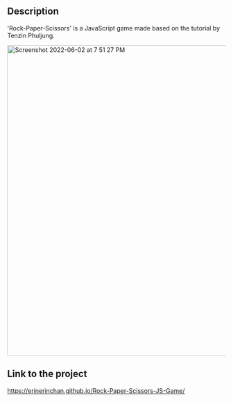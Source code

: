 ## Description
'Rock-Paper-Scissors' is a JavaScript game made based on the tutorial by Tenzin Phuljung. 

<img width="717" alt="Screenshot 2022-06-02 at 7 51 27 PM" src="https://user-images.githubusercontent.com/35587864/171623269-0c28d191-efe2-4ad9-a105-58c377252bd2.png">

## Link to the project 
https://erinerinchan.github.io/Rock-Paper-Scissors-JS-Game/
